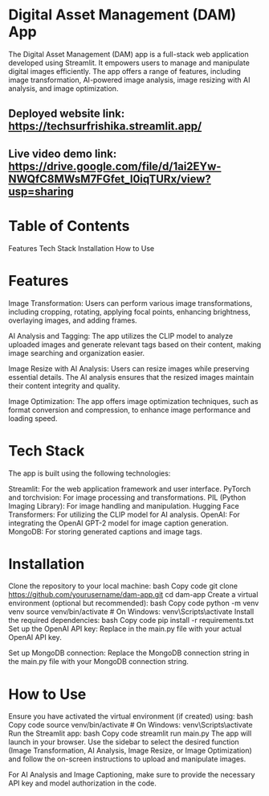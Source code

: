 # Digital Asset Management (DAM) App
The Digital Asset Management (DAM) app is a full-stack web application developed using Streamlit. It empowers users to manage and manipulate digital images efficiently. The app offers a range of features, including image transformation, AI-powered image analysis, image resizing with AI analysis, and image optimization.

## Deployed website link: https://techsurfrishika.streamlit.app/
## Live video demo link: https://drive.google.com/file/d/1ai2EYw-NWQfC8MWsM7FGfet_l0iqTURx/view?usp=sharing

# Table of Contents

 Features
 Tech Stack
 Installation
 How to Use

# Features
Image Transformation: Users can perform various image transformations, including cropping, rotating, applying focal points, enhancing brightness, overlaying images, and adding frames.

AI Analysis and Tagging: The app utilizes the CLIP model to analyze uploaded images and generate relevant tags based on their content, making image searching and organization easier.

Image Resize with AI Analysis: Users can resize images while preserving essential details. The AI analysis ensures that the resized images maintain their content integrity and quality.

Image Optimization: The app offers image optimization techniques, such as format conversion and compression, to enhance image performance and loading speed.

# Tech Stack
The app is built using the following technologies:

Streamlit: For the web application framework and user interface.
PyTorch and torchvision: For image processing and transformations.
PIL (Python Imaging Library): For image handling and manipulation.
Hugging Face Transformers: For utilizing the CLIP model for AI analysis.
OpenAI: For integrating the OpenAI GPT-2 model for image caption generation.
MongoDB: For storing generated captions and image tags.

# Installation
Clone the repository to your local machine:
bash
Copy code
git clone https://github.com/yourusername/dam-app.git
cd dam-app
Create a virtual environment (optional but recommended):
bash
Copy code
python -m venv venv
source venv/bin/activate   # On Windows: venv\Scripts\activate
Install the required dependencies:
bash
Copy code
pip install -r requirements.txt
Set up the OpenAI API key:
Replace <APIKEY> in the main.py file with your actual OpenAI API key.

Set up MongoDB connection:
Replace the MongoDB connection string in the main.py file with your MongoDB connection string.

# How to Use
Ensure you have activated the virtual environment (if created) using:
bash
Copy code
source venv/bin/activate   # On Windows: venv\Scripts\activate
Run the Streamlit app:
bash
Copy code
streamlit run main.py
The app will launch in your browser. Use the sidebar to select the desired function (Image Transformation, AI Analysis, Image Resize, or Image Optimization) and follow the on-screen instructions to upload and manipulate images.

For AI Analysis and Image Captioning, make sure to provide the necessary API key and model authorization in the code.
